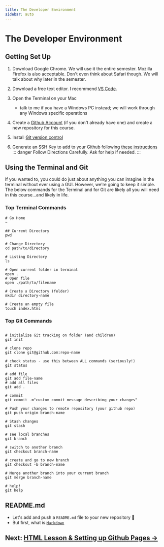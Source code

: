 ```yaml
---
title: The Developer Environment
sidebar: auto
---
```


# The Developer Environment

## Getting Set Up

1. Download Google Chrome. We will use it the entire semester. Mozilla Firefox is also acceptable. Don't even think about Safari though. We will talk about why later in the semester.
1. Download a free text editor. I recommend [VS Code](https://code.visualstudio.com/).
1. Open the Terminal on your Mac

   - talk to me if you have a Windows PC instead; we will work through any Windows specific operations

1. Create a [Github Account](https://github.com/) (if you don't already have one) and create a new repository for this course.
1. Install [Git version control](https://git-scm.com/downloads)
1. Generate an SSH Key to add to your Github following [these instructions](https://help.github.com/en/github/authenticating-to-github/connecting-to-github-with-ssh)
   ::: danger
   Follow Directions Carefully. Ask for help if needed.
   :::

## Using the Terminal and Git

If you wanted to, you could do just about anything you can imagine in the terminal without ever using a GUI. However, we're going to keep it simple. The below commands for the Terminal and for Git are likely all you will need in this course...and likely in life.

### Top Terminal Commands

```shell
# Go Home
~

## Current Directory
pwd

# Change Directory
cd path/to/directory

# Listing Directory
ls

# Open current folder in terminal
open .
# Open file
open ./path/to/filename

# Create a Directory (folder)
mkdir directory-name

# Create an empty file
touch index.html
```

### Top Git Commands

```git

# initialize Git tracking on folder (and children)
git init

# clone repo
git clone git@github.com:repo-name

# check status - use this between ALL commands (seriously!)
git status

# add file
git add file-name
# add all files
git add .

# commit
git commit -m"custom commit message describing your changes"

# Push your changes to remote repository (your github repo)
git push origin branch-name

# Stash changes
git stash

# see local branches
git branch

# switch to another branch
git checkout branch-name

# create and go to new branch
git checkout -b branch-name

# Merge another branch into your current branch
git merge branch-name

# help!
git help

```

## README.md

- Let's add and push a `README.md` file to your new repository :tada:
- But first, what is [`Markdown`](https://github.com/adam-p/markdown-here/wiki/Markdown-Cheatsheet)

## Next: [HTML Lesson & Setting up Github Pages →](lesson-2.md-disabled)
